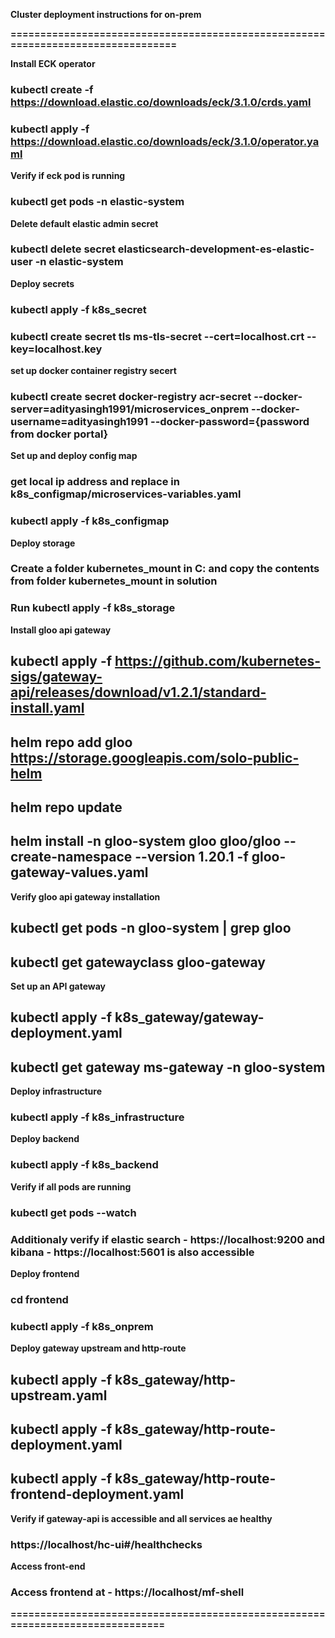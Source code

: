 **Cluster deployment instructions for on-prem**

**=================================================================================**

**Install ECK operator**

### kubectl create -f https://download.elastic.co/downloads/eck/3.1.0/crds.yaml

### kubectl apply -f https://download.elastic.co/downloads/eck/3.1.0/operator.yaml

**Verify if eck pod is running**

### kubectl get pods -n elastic-system

**Delete default elastic admin secret**

### kubectl delete secret elasticsearch-development-es-elastic-user -n elastic-system

**Deploy secrets**

### kubectl apply -f k8s_secret

### kubectl create secret tls ms-tls-secret --cert=localhost.crt --key=localhost.key

**set up docker container registry secert**

### kubectl create secret docker-registry acr-secret --docker-server=adityasingh1991/microservices_onprem --docker-username=adityasingh1991 --docker-password={password from docker portal}

**Set up and deploy config map**

### get local ip address and replace in k8s_configmap/microservices-variables.yaml

### kubectl apply -f k8s_configmap

**Deploy storage**

### Create a folder kubernetes_mount in C: and copy the contents from folder kubernetes_mount in solution

### Run kubectl apply -f k8s_storage

**Install gloo api gateway**

## kubectl apply -f https://github.com/kubernetes-sigs/gateway-api/releases/download/v1.2.1/standard-install.yaml

## helm repo add gloo https://storage.googleapis.com/solo-public-helm

## helm repo update

## helm install -n gloo-system gloo gloo/gloo --create-namespace --version 1.20.1 -f gloo-gateway-values.yaml

**Verify gloo api gateway installation**

## kubectl get pods -n gloo-system | grep gloo

## kubectl get gatewayclass gloo-gateway

**Set up an API gateway**

## kubectl apply -f k8s_gateway/gateway-deployment.yaml

## kubectl get gateway ms-gateway -n gloo-system

**Deploy infrastructure**

### kubectl apply -f k8s_infrastructure

**Deploy backend**

### kubectl apply -f k8s_backend

**Verify if all pods are running**

### kubectl get pods --watch

### Additionaly verify if elastic search - https://localhost:9200 and kibana - https://localhost:5601 is also accessible

**Deploy frontend**

### cd frontend

### kubectl apply -f k8s_onprem

**Deploy gateway upstream and http-route**

## kubectl apply -f k8s_gateway/http-upstream.yaml

## kubectl apply -f k8s_gateway/http-route-deployment.yaml

## kubectl apply -f k8s_gateway/http-route-frontend-deployment.yaml

**Verify if gateway-api is accessible and all services ae healthy**

### https://localhost/hc-ui#/healthchecks

**Access front-end**

### Access frontend at - https://localhost/mf-shell

**===============================================================================**
